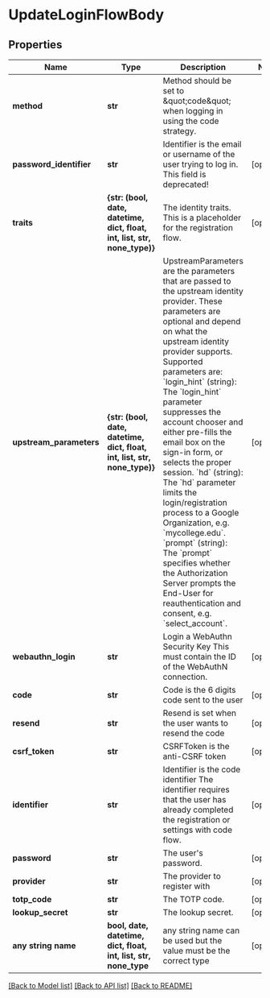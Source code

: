 # UpdateLoginFlowBody


## Properties
Name | Type | Description | Notes
------------ | ------------- | ------------- | -------------
**method** | **str** | Method should be set to \&quot;code\&quot; when logging in using the code strategy. | 
**password_identifier** | **str** | Identifier is the email or username of the user trying to log in. This field is deprecated! | [optional] 
**traits** | **{str: (bool, date, datetime, dict, float, int, list, str, none_type)}** | The identity traits. This is a placeholder for the registration flow. | [optional] 
**upstream_parameters** | **{str: (bool, date, datetime, dict, float, int, list, str, none_type)}** | UpstreamParameters are the parameters that are passed to the upstream identity provider.  These parameters are optional and depend on what the upstream identity provider supports. Supported parameters are: &#x60;login_hint&#x60; (string): The &#x60;login_hint&#x60; parameter suppresses the account chooser and either pre-fills the email box on the sign-in form, or selects the proper session. &#x60;hd&#x60; (string): The &#x60;hd&#x60; parameter limits the login/registration process to a Google Organization, e.g. &#x60;mycollege.edu&#x60;. &#x60;prompt&#x60; (string): The &#x60;prompt&#x60; specifies whether the Authorization Server prompts the End-User for reauthentication and consent, e.g. &#x60;select_account&#x60;. | [optional] 
**webauthn_login** | **str** | Login a WebAuthn Security Key  This must contain the ID of the WebAuthN connection. | [optional] 
**code** | **str** | Code is the 6 digits code sent to the user | [optional] 
**resend** | **str** | Resend is set when the user wants to resend the code | [optional] 
**csrf_token** | **str** | CSRFToken is the anti-CSRF token | [optional] 
**identifier** | **str** | Identifier is the code identifier The identifier requires that the user has already completed the registration or settings with code flow. | [optional] 
**password** | **str** | The user&#39;s password. | [optional] 
**provider** | **str** | The provider to register with | [optional] 
**totp_code** | **str** | The TOTP code. | [optional] 
**lookup_secret** | **str** | The lookup secret. | [optional] 
**any string name** | **bool, date, datetime, dict, float, int, list, str, none_type** | any string name can be used but the value must be the correct type | [optional]

[[Back to Model list]](../README.md#documentation-for-models) [[Back to API list]](../README.md#documentation-for-api-endpoints) [[Back to README]](../README.md)


